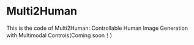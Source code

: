 # Multi2Human
This is the code of Multi2Human: Controllable Human Image Generation with Multimodal Controls(Coming soon！)
